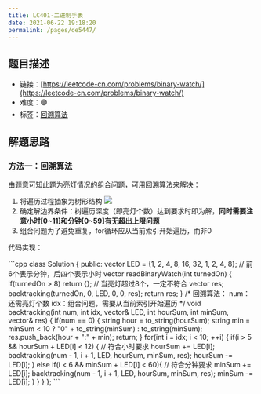 ```yaml
---
title: LC401-二进制手表
date: 2021-06-22 19:18:20
permalink: /pages/de5447/
---
```


## 题目描述

- 链接：[https://leetcode-cn.com/problems/binary-watch/](https://leetcode-cn.com/problems/binary-watch/)
- 难度：🟢
- 标签：[回溯算法](/pages/bca1c0/)

## 解题思路
### 方法一：回溯算法
由题意可知此题为亮灯情况的组合问题，可用回溯算法来解决：
1. 将遍历过程抽象为树形结构
![](https://gitee.com/einsier/pics-bed/raw/master/pics/2021‎0‎6‎‎22‎193851.jpg)
2. 确定解边界条件：树遍历深度（即亮灯个数）达到要求时即为解，**同时需要注意小时[0~11]和分钟[0~59]有无超出上限问题**
3. 组合问题为了避免重复，for循环应从当前索引开始遍历，而非0

代码实现：

<code-group>
<code-block title="C++" active>
```cpp
class Solution {
public:
    vector<int> LED = {1, 2, 4, 8, 16, 32, 1, 2, 4, 8};  // 前6个表示分钟，后四个表示小时
    vector<string> readBinaryWatch(int turnedOn) {
        if(turnedOn > 8) return {};  // 当亮灯超过8个，一定不符合
        vector<string> res;
        backtracking(turnedOn, 0, LED, 0, 0, res);
        return res;
    }
    /* 回溯算法：
       num：还需亮灯个数
       idx：组合问题，需要从当前索引开始遍历 */
    void backtracking(int num, int idx, vector<int>& LED, int hourSum, int minSum, vector<string>& res) {
        if(num == 0) {
            string hour = to_string(hourSum);
            string min = minSum < 10 ? "0" + to_string(minSum) : to_string(minSum);
            res.push_back(hour + ":" + min);
            return;
        }
        for(int i = idx; i < 10; ++i) {
            if(i > 5 && hourSum + LED[i] < 12) {  // 符合小时要求
                hourSum += LED[i];
                backtracking(num - 1, i + 1, LED, hourSum, minSum, res);
                hourSum -= LED[i];
            } else if(i < 6 && minSum + LED[i] < 60){  // 符合分钟要求
                minSum += LED[i];
                backtracking(num - 1, i + 1, LED, hourSum, minSum, res);
                minSum -= LED[i];
            }
        }
    }
};
```
</code-block>
</code-group>